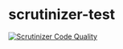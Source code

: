# scrutinizer-test

[![Scrutinizer Code Quality](https://scrutinizer-ci.com/g/saoque/scrutinizer-test/badges/quality-score.png?b=master)](https://scrutinizer-ci.com/g/saoque/scrutinizer-test/?branch=master)
